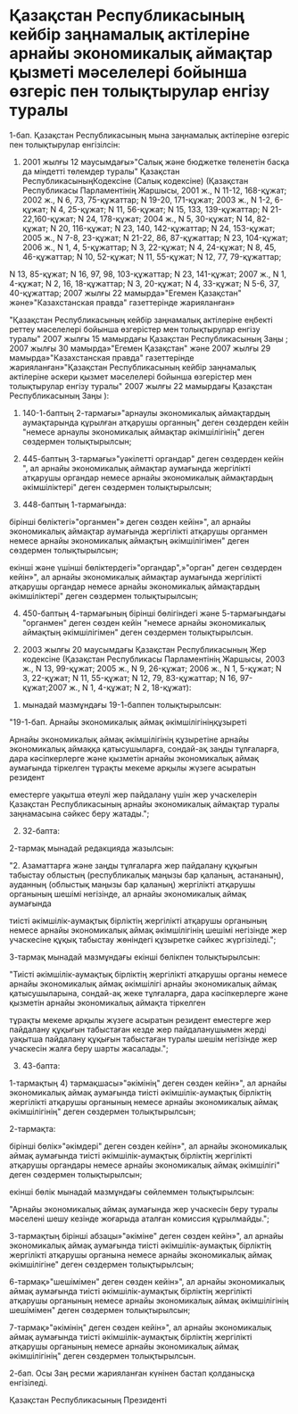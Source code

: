 # Қазақстан Республикасының кейбір заңнамалық актілеріне арнайы экономикалық аймақтар қызметі мәселелері бойынша өзгеріс пен толықтырулар енгізу туралы

1-бап. Қазақстан Республикасының мына заңнамалық актілеріне өзгеріс пен толықтырулар енгізілсін:

1. 2001 жылғы 12 маусымдағы»"Салық және бюджетке төленетін басқа да міндетті төлемдер туралы" Қазақстан РеспубликасыныңКодексіне (Салық кодексіне) (Қазақстан Республикасы Парламентінің Жаршысы, 2001 ж., N 11-12, 168-құжат; 2002 ж., N 6, 73, 75-құжаттар; N 19-20, 171-құжат; 2003 ж., N 1-2, 6-құжат; N 4, 25-құжат; N 11, 56-құжат; N 15, 133, 139-құжаттар; N 21-22,160-құжат; N 24, 178-құжат; 2004 ж., N 5, 30-құжат; N 14, 82-құжат; N 20, 116-құжат; N 23, 140, 142-құжаттар; N 24, 153-құжат; 2005 ж., N 7-8, 23-құжат; N 21-22, 86, 87-құжаттар; N 23, 104-құжат; 2006 ж., N 1, 4, 5-құжаттар; N 3, 22-құжат; N 4, 24-құжат; N 8, 45, 46-құжаттар; N 10, 52-құжат; N 11, 55-құжат; N 12, 77, 79-құжаттар;

N 13, 85-құжат; N 16, 97, 98, 103-құжаттар; N 23, 141-құжат; 2007 ж., N 1, 4-құжат; N 2, 16, 18-құжаттар; N 3, 20-құжат; N 4, 33-құжат; N 5-6, 37, 40-құжаттар; 2007 жылғы 22 мамырда»"Егемен Қазақстан" және»"Казахстанская правда" газеттерінде жарияланған»

"Қазақстан Республикасының кейбір заңнамалық актілеріне еңбекті реттеу мәселелері бойынша өзгерістер мен толықтырулар енгізу туралы" 2007 жылғы 15 мамырдағы Қазақстан Республикасының Заңы ; 2007 жылғы 30 мамырда»"Егемен Қазақстан" және 2007 жылғы 29 мамырда»"Казахстанская правда" газеттерінде жарияланған»"Қазақстан Республикасының кейбір заңнамалық актілеріне әскери қызмет мәселелері бойынша өзгерістер мен толықтырулар енгізу туралы" 2007 жылғы 22 мамырдағы Қазақстан Республикасының Заңы ):

1) 140-1-баптың 2-тармағы»"арнаулы экономикалық аймақтардың аумақтарында құрылған атқарушы органның" деген сөздерден кейін "немесе арнаулы экономикалық аймақтар әкімшілігінің" деген сөздермен толықтырылсын;

2) 445-баптың 3-тармағы»"уәкілетті органдар" деген сөздерден кейін ", ал арнайы экономикалық аймақтар аумағында жергілікті атқарушы органдар немесе арнайы экономикалық аймақтардың әкімшіліктері" деген сөздермен толықтырылсын;

3) 448-баптың 1-тармағында:

бірінші бөліктегі»"органмен"» деген сөзден кейін»", ал арнайы экономикалық аймақтар аумағында жергілікті атқарушы органмен немесе арнайы экономикалық аймақтың әкімшілігімен" деген сөздермен толықтырылсын;

екінші және үшінші бөліктердегі»"органдар",»"орган" деген сөздерден кейін»", ал арнайы экономикалық аймақтар аумағында жергілікті атқарушы органдар немесе арнайы экономикалық аймақтардың әкімшіліктері" деген сөздермен толықтырылсын;

4) 450-баптың 4-тармағының бірінші бөлігіндегі және 5-тармағындағы "органмен" деген сөзден кейін "немесе арнайы экономикалық аймақтың әкімшілігімен" деген сөздермен толықтырылсын.

2. 2003 жылғы 20 маусымдағы Қазақстан Республикасының Жер кодексіне (Қазақстан Республикасы Парламентінің Жаршысы, 2003 ж., N 13, 99-құжат; 2005 ж., N 9, 26-құжат; 2006 ж., N 1, 5-құжат; N 3, 22-құжат; N 11, 55-құжат; N 12, 79, 83-құжаттар; N 16, 97-құжат;2007 ж., N 1, 4-құжат; N 2, 18-құжат):

1) мынадай мазмұндағы 19-1-баппен толықтырылсын:

"19-1-бап. Арнайы экономикалық аймақ әкімшілігініңқұзыреті

Арнайы экономикалық аймақ әкімшілігінің құзыретіне арнайы экономикалық аймаққа қатысушыларға, сондай-ақ заңды тұлғаларға, дара кәсіпкерлерге және қызметін арнайы экономикалық аймақ аумағында тіркелген тұрақты мекеме арқылы жүзеге асыратын резидент

еместерге уақытша өтеулі жер пайдалану үшін жер учаскелерін Қазақстан Республикасының арнайы экономикалық аймақтар туралы заңнамасына сәйкес беру жатады.";

2) 32-бапта:

2-тармақ мынадай редакцияда жазылсын:

"2. Азаматтарға және заңды тұлғаларға жер пайдалану құқығын табыстау облыстың (республикалық маңызы бар қаланың, астананың), ауданның (облыстық маңызы бар қаланың) жергілікті атқарушы органының шешімі негізінде, ал арнайы экономикалық аймақ аумағында

тиісті әкімшілік-аумақтық бірліктің жергілікті атқарушы органының немесе арнайы экономикалық аймақ әкімшілігінің шешімі негізінде жер учаскесіне құқық табыстау жөніндегі құзыретке сәйкес жүргізіледі.";

3-тармақ мынадай мазмұндағы екінші бөлікпен толықтырылсын:

"Тиісті әкімшілік-аумақтық бірліктің жергілікті атқарушы органы немесе арнайы экономикалық аймақ әкімшілігі арнайы экономикалық аймақ қатысушыларына, сондай-ақ жеке тұлғаларға, дара кәсіпкерлерге және қызметін арнайы экономикалық аймақта тіркелген

тұрақты мекеме арқылы жүзеге асыратын резидент еместерге жер пайдалану құқығын табыстаған кезде жер пайдаланушымен жерді уақытша пайдалану құқығын табыстаған туралы шешім негізінде жер учаскесін жалға беру шарты жасалады.";

3) 43-бапта:

1-тармақтың 4) тармақшасы»"әкімінің" деген сөзден кейін»", ал арнайы экономикалық аймақ аумағында тиісті әкімшілік-аумақтық бірліктің жергілікті атқарушы органының немесе арнайы экономикалық аймақ әкімшілігінің" деген сөздермен толықтырылсын;

2-тармақта:

бірінші бөлік»"әкімдері" деген сөзден кейін»", ал арнайы экономикалық аймақ аумағында тиісті әкімшілік-аумақтық бірліктің жергілікті атқарушы органдары немесе арнайы экономикалық аймақ әкімшілігі" деген сөздермен толықтырылсын;

екінші бөлік мынадай мазмұндағы сөйлеммен толықтырылсын:

"Арнайы экономикалық аймақ аумағында жер учаскесін беру туралы мәселені шешу кезінде жоғарыда аталған комиссия құрылмайды.";

3-тармақтың бірінші абзацы»"әкіміне" деген сөзден кейін»", ал арнайы экономикалық аймақ аумағында тиісті әкімшілік-аумақтық бірліктің жергілікті атқарушы органына немесе арнайы экономикалық аймақ әкімшілігіне" деген сөздермен толықтырылсын;

6-тармақ»"шешімімен" деген сөзден кейін»", ал арнайы экономикалық аймақ аумағында тиісті әкімшілік-аумақтық бірліктің жергілікті атқарушы органының немесе арнайы экономикалық аймақ әкімшілігінің шешімімен" деген сөздермен толықтырылсын;

7-тармақ»"әкімінің" деген сөзден кейін»", ал арнайы экономикалық аймақ аумағында тиісті әкімшілік-аумақтық бірліктің жергілікті атқарушы органының немесе арнайы экономикалық аймақ әкімшілігінің" деген сөздермен толықтырылсын.

2-бап. Осы Заң ресми жарияланған күнінен бастап қолданысқа енгізіледі.

Қазақстан Республикасының Президенті

